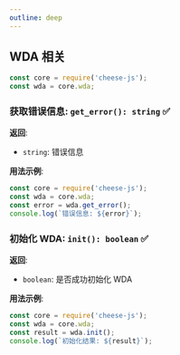 ```yaml
---
outline: deep
---
```


## WDA 相关

```javascript
const core = require('cheese-js');
const wda = core.wda;
```

### 获取错误信息: `get_error(): string`  :white_check_mark:

**返回**:

- `string`: 错误信息

**用法示例**:

```javascript
const core = require('cheese-js');
const wda = core.wda;
const error = wda.get_error();
console.log(`错误信息: ${error}`);
```

### 初始化 WDA: `init(): boolean`  :white_check_mark:

**返回**:

- `boolean`: 是否成功初始化 WDA

**用法示例**:

```javascript
const core = require('cheese-js');
const wda = core.wda;
const result = wda.init();
console.log(`初始化结果: ${result}`);
```